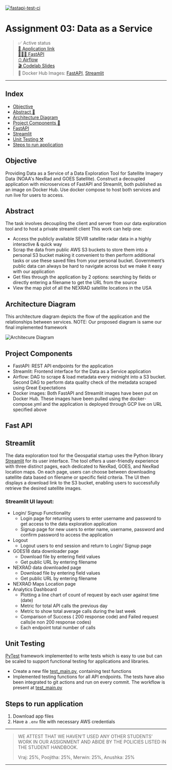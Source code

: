 [![fastapi-test-ci](https://github.com/BigDataIA-Spring2023-Team-08/assignment03-data-as-a-service/actions/workflows/fastapi-test.yml/badge.svg)](https://github.com/BigDataIA-Spring2023-Team-08/assignment03-data-as-a-service/actions/workflows/fastapi-test.yml)

# Assignment 03: Data as a Service

> ✅ Active status <br>
> [🚀 Application link](http://34.73.90.193:8076/) <br>
> [🧑🏻‍💻 FastAPI](http://34.73.90.193:8002/docs) <br>
> [⏱ Airflow](http://34.73.90.193:9000) <br>
> [🎬 Codelab Slides](https://codelabs-preview.appspot.com/?file_id=1JnHebupGexcMGBsASIkyiD3i3Ll14ISlHGPMQ6wKoWU#0) <br>
> 🐳 Docker Hub Images: [FastAPI](https://hub.docker.com/repository/docker/mashruwalav/daas_api_v2/general), [Streamlit](https://hub.docker.com/repository/docker/mashruwalav/daas_streamlit_v2/general)

----- 

## Index
  - [Objective](#objective)
  - [Abstract 📝](#abstract)
  - [Architecture Diagram](#architecture-diagram)
  - [Project Components 💽](#project-components)
  - [FastAPI](#fast-api)
  - [Streamlit](#streamlit) 
  - [Unit Testing ⚒️](#unit-testing)
  - [Steps to run application](#steps-to-run-application)


## Objective
Providing Data as a Service of a Data Exploration Tool for Satellite Imagery Data (NOAA's NexRad and GOES Satellite). Construct a decoupled application with microservices of FastAPI and Streamlit, both published as an image on Docker Hub. Use docker compose to host both services and run live for users to access. 


## Abstract
The task involves decoupling the client and server from our data exploration tool and to host a private streamlit client
This work can help one: 

- Access the publicly available SEVIR satellite radar data in a highly interactive & quick way
- Scrap the data from public AWS S3 buckets to store them into a personal S3 bucket making it convenient to then perform additional tasks or use these saved files from your personal bucket. Government’s public data can always be hard to navigate across but we make it easy with our application
- Get files through the application by 2 options: searching by fields or directly entering a filename to get the URL from the source
- View the map plot of all the NEXRAD satellite locations in the USA


## Architecture Diagram
This architecture diagram depicts the flow of the application and the relationships between services. NOTE: Our proposed diagram is same our final implemented framework

![Architecure Diagram](architectural_diagram_for_assignment_2.png)


## Project Components
- FastAPI: REST API endpoints for the application
- Streamlit: Frontend interface for the Data as a Service application
- Airflow: DAG to scrape & load metadata every midnight into a S3 bucket. Second DAG to perform data quality check of the metadata scraped using Great Expectations
- Docker images: Both FastAPI and Streamlit images have been put on Docker Hub. These images have been pulled using the docker-compose.yml and the application is deployed through GCP live on URL specified above


## Fast API


## Streamlit
The data exploration tool for the Geospatial startup uses the Python library [Streamlit](https://streamlit.iohttps://streamlit.io) for its user interface. The tool offers a user-friendly experience with three distinct pages, each dedicated to NexRad, GOES, and NexRad location maps. On each page, users can choose between downloading satellite data based on filename or specific field criteria. The UI then displays a download link to the S3 bucket, enabling users to successfully retrieve the desired satellite images.

### Streamlit UI layout:

  - Login/ Signup Functionality
    - Login page for returning users to enter username and password to get access to the data exploration application
    - Signup page for new users to enter name, username, password and confirm password to access the application
  - Logout
    - Logout users to end session and return to Login/ Signup page
  - GOES18 data downloader page
      - Download file by entering field values
      - Get public URL by entering filename
  - NEXRAD data downloaded page
      - Download file by entering field values
      - Get public URL by entering filename
  - NEXRAD Maps Location page
  - Analytics Dashboard
      - Plotting a line chart of count of request by each user against time (date)
      - Metric for total API calls the previous day
      - Metric to show total average calls during the last week
      - Comparison of Success ( 200 response code) and Failed request calls(ie non 200 response codes)
      - Each endpoint total number of calls


## Unit Testing
[PyTest](https://docs.pytest.org/en/7.1.x/contents.html) framework implemented to write tests which is easy to use but can be scaled to support functional testing for applications and libraries.
* Create a new file [test_main.py](test_main.py), containing test functions
* Implemented testing functions for all API endpoints. The tests have also been integrated to git actions and run on every commit. The workflow is present at [test_main.py](github/workflows)

## Steps to run application
1. Download app files
2. Have a ```.env``` file with necessary AWS credentials



-----
> WE ATTEST THAT WE HAVEN’T USED ANY OTHER STUDENTS’ WORK IN OUR ASSIGNMENT AND ABIDE BY THE POLICIES LISTED IN THE STUDENT HANDBOOK.
> 
> Vraj: 25%, Poojitha: 25%, Merwin: 25%, Anushka: 25%
-----


[//]: # (These are reference links used in the body of this note and get stripped out when the markdown processor does its job. There is no need to format nicely because it shouldn't be seen. Thanks SO - http://stackoverflow.com/questions/4823468/store-comments-in-markdown-syntax)

